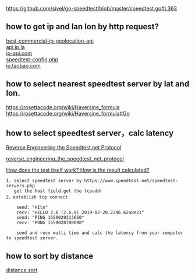 https://github.com/sivel/go-speedtest/blob/master/speedtest.go#L363  

## how to get ip and lan lon by http request?

   [best-commercial-ip-geolocation-api](https://medium.com/@ipdata_co/what-is-the-best-commercial-ip-geolocation-api-d8195cda7027#6605)  
   [api.ip.la](https://api.ip.la/en?json)  
   [ip-api.com](http://ip-api.com/json)  
   [speedtest-config.php](https://www.speedtest.net/speedtest-config.php)  
   [ip.taobao.com](http://ip.taobao.com/service/getIpInfo2.php?ip=myip)  
    
## how to select nearest speedtest server by lat and lon.
https://rosettacode.org/wiki/Haversine_formula  
https://rosettacode.org/wiki/Haversine_formula#Go  

## how to select speedtest server，calc latency
[Reverse Engineering the Speedtest.net Protocol](https://gist.github.com/sdstrowes/411fca9d900a846a704f68547941eb97)

[reverse_engineering_the_speedtest_net_protocol](https://web.archive.org/web/20141216073338/https://gkbrk.com/blog/read?name=reverse_engineering_the_speedtest_net_protocol)

[How does the test itself work? How is the result calculated?](https://support.speedtest.net/hc/en-us/articles/203845400-How-does-the-test-itself-work-How-is-the-result-calculated-)
```
1. select speedtest server by https://www.speedtest.net/speedtest-servers.php
   get the host field,get the tcpaddr
2、establish tcp connect
    
    send: "HI\n"
    recv: "HELLO 2.6 (2.6.9) 2019-02-20.2246.62a8e21"
    send: "PING 1559029313650"
    recv: "PONG 1559028780098"
    
    send and recv multi time and calc the latency from your computer to speedtest server. 
```

## how to sort by distance
[distance sort](https://github.com/sivel/go-speedtest/blob/master/speedtest.go#L306)
